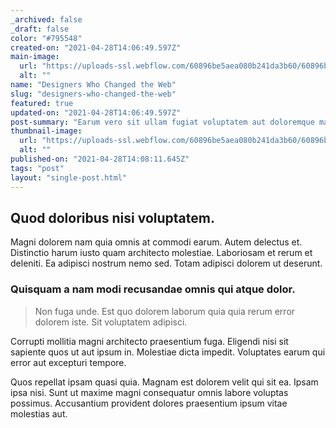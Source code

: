 ```yaml
---
_archived: false
_draft: false
color: "#795548"
created-on: "2021-04-28T14:06:49.597Z"
main-image:
  url: "https://uploads-ssl.webflow.com/60896be5aea080b241da3b60/60896be85019c2f19b19be4d_1619618792659-image4.jpg"
  alt: ""
name: "Designers Who Changed the Web"
slug: "designers-who-changed-the-web"
featured: true
updated-on: "2021-04-28T14:06:49.597Z"
post-summary: "Earum vero sit ullam fugiat voluptatem aut doloremque maiores nobis.\n"
thumbnail-image:
  url: "https://uploads-ssl.webflow.com/60896be5aea080b241da3b60/60896beae359ee87f99bfcbc_1619618793835-image12.jpg"
  alt: ""
published-on: "2021-04-28T14:08:11.645Z"
tags: "post"
layout: "single-post.html"
---
```


Quod doloribus nisi voluptatem.
-------------------------------

Magni dolorem nam quia omnis at commodi earum. Autem delectus et. Distinctio harum iusto quam architecto molestiae. Laboriosam et rerum et deleniti. Ea adipisci nostrum nemo sed. Totam adipisci dolorem ut deserunt.

### Quisquam a nam modi recusandae omnis qui atque dolor.

> Non fuga unde. Est quo dolorem laborum quia quia rerum error dolorem iste. Sit voluptatem adipisci.

Corrupti mollitia magni architecto praesentium fuga. Eligendi nisi sit sapiente quos ut aut ipsum in. Molestiae dicta impedit. Voluptates earum qui error aut excepturi tempore.

Quos repellat ipsam quasi quia. Magnam est dolorem velit qui sit ea. Ipsam ipsa nisi. Sunt ut maxime magni consequatur omnis labore voluptas possimus. Accusantium provident dolores praesentium ipsum vitae molestias aut.
